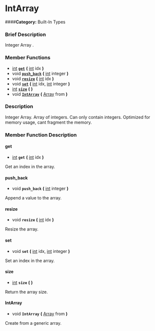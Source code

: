 #  IntArray  
####**Category:** Built-In Types

###  Brief Description  
Integer Array .

###  Member Functions 
  * [int](class_int)  **[`get`](#get)**  **(** [int](class_int) idx  **)**
  * void  **[`push_back`](#push_back)**  **(** [int](class_int) integer  **)**
  * void  **[`resize`](#resize)**  **(** [int](class_int) idx  **)**
  * void  **[`set`](#set)**  **(** [int](class_int) idx, [int](class_int) integer  **)**
  * [int](class_int)  **[`size`](#size)**  **(** **)**
  * void  **[`IntArray`](#IntArray)**  **(** [Array](class_array) from  **)**

###  Description  
Integer Array. Array of integers. Can only contain integers. Optimized for memory usage, cant fragment the memory.

###  Member Function Description  

#### <a name="get">get</a>
  * [int](class_int)  **`get`**  **(** [int](class_int) idx  **)**

Get an index in the array.

#### <a name="push_back">push_back</a>
  * void  **`push_back`**  **(** [int](class_int) integer  **)**

Append a value to the array.

#### <a name="resize">resize</a>
  * void  **`resize`**  **(** [int](class_int) idx  **)**

Resize the array.

#### <a name="set">set</a>
  * void  **`set`**  **(** [int](class_int) idx, [int](class_int) integer  **)**

Set an index in the array.

#### <a name="size">size</a>
  * [int](class_int)  **`size`**  **(** **)**

Return the array size.

#### <a name="IntArray">IntArray</a>
  * void  **`IntArray`**  **(** [Array](class_array) from  **)**

Create from a generic array.
